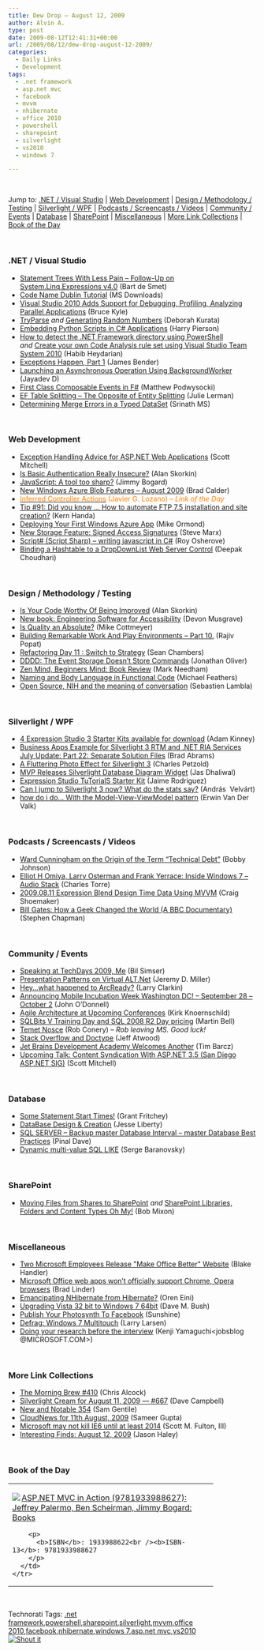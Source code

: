 ```yaml
---
title: Dew Drop – August 12, 2009
author: Alvin A.
type: post
date: 2009-08-12T12:41:31+00:00
url: /2009/08/12/dew-drop-august-12-2009/
categories:
  - Daily Links
  - Development
tags:
  - .net framework
  - asp.net mvc
  - facebook
  - mvvm
  - nhibernate
  - office 2010
  - powershell
  - sharepoint
  - silverlight
  - vs2010
  - windows 7

---
```

&#160;

Jump to: [.NET / Visual Studio][1] | [Web Development][2] | [Design / Methodology / Testing][3] | [Silverlight / WPF][4] | [Podcasts / Screencasts / Videos][5] | [Community / Events][6] | [Database][7] | [SharePoint][8] | [Miscellaneous][9] | [More Link Collections][10] | [Book of the Day][11] 

&#160;

### <a name="dotnet"></a>.NET / Visual Studio

  * [Statement Trees With Less Pain – Follow-Up on System.Linq.Expressions v4.0][12] (Bart de Smet)
  * [Code Name Dublin Tutorial][13] (MS Downloads)
  * [Visual Studio 2010 Adds Support for Debugging, Profiling, Analyzing Parallel Applications][14] (Bruce Kyle)
  * [TryParse][15] _and_&#160;[Generating Random Numbers][16] (Deborah Kurata)
  * [Embedding Python Scripts in C# Applications][17] (Harry Pierson)
  * [How to detect the .NET Framework directory using PowerShell][18] _and_&#160;[Create your own Code Analysis rule set using Visual Studio Team System 2010][19] (Habib Heydarian)
  * [Exceptions Happen, Part 1][20] (James Bender)
  * [Launching an Asynchronous Operation Using BackgroundWorker][21] (Jayadev D)
  * [First Class Composable Events in F#][22] (Matthew Podwysocki)
  * [EF Table Splitting – The Opposite of Entity Splitting][23] (Julie Lerman)
  * [Determining Merge Errors in a Typed DataSet][24] (Srinath MS)

&#160;

### <a name="web"></a>Web Development

  * [Exception Handling Advice for ASP.NET Web Applications][25] (Scott Mitchell)
  * [Is Basic Authentication Really Insecure?][26] (Alan Skorkin)
  * [JavaScript: A tool too sharp?][27] (Jimmy Bogard)
  * [New Windows Azure Blob Features – August 2009][28] (Brad Calder)
  * [<font color="#ff8000">Inferred Controller Actions</font>][29] <font color="#ff8000">(Javier G. Lozano) <em>– Link of the Day</em></font>
  * [Tip #91: Did you know … How to automate FTP 7.5 installation and site creation?][30] (Kern Handa)
  * [Deploying Your First Windows Azure App][31] (Mike Ormond)
  * [New Storage Feature: Signed Access Signatures][32] (Steve Marx)
  * [Script# (Script Sharp) – writing javascript in C#][33] (Roy Osherove)
  * [Binding a Hashtable to a DropDownList Web Server Control][34] (Deepak Choudhari)

&#160;

### <a name="design"></a>Design / Methodology / Testing

  * [Is Your Code Worthy Of Being Improved][35] (Alan Skorkin)
  * [New book: Engineering Software for Accessibility][36] (Devon Musgrave)
  * [Is Quality an Absolute?][37] (Mike Cottmeyer)
  * [Building Remarkable Work And Play Environments &#8211; Part 10.][38] (Rajiv Popat)
  * [Refactoring Day 11 : Switch to Strategy][39] (Sean Chambers)
  * [DDDD: The Event Storage Doesn’t Store Commands][40] (Jonathan Oliver)
  * [Zen Mind, Beginners Mind: Book Review][41] (Mark Needham)
  * [Naming and Body Language in Functional Code][42] (Michael Feathers)
  * [Open Source, NIH and the meaning of conversation][43] (Sebastien Lambla)

&#160;

### <a name="silverlight"></a>Silverlight / WPF

  * [4 Expression Studio 3 Starter Kits available for download][44] (Adam Kinney)
  * [Business Apps Example for Silverlight 3 RTM and .NET RIA Services July Update: Part 22: Separate Solution Files][45] (Brad Abrams)
  * [A Fluttering Photo Effect for Silverlight 3][46] (Charles Petzold)
  * [MVP Releases Silverlight Database Diagram Widget][47] (Jas Dhaliwal)
  * [Expression Studio TuTorialS Starter Kit][48] (Jaime Rodriguez)
  * [Can I jump to Silverlight 3 now? What do the stats say?][49] (András&#160; Velvárt)
  * [how do i do… With the Model-View-ViewModel pattern][50] (Erwin Van Der Valk)

&#160;

### <a name="podcasts"></a>Podcasts / Screencasts / Videos

  * [Ward Cunningham on the Origin of the Term “Technical Debt”][51] (Bobby Johnson)
  * [Elliot H Omiya, Larry Osterman and Frank Yerrace: Inside Windows 7 &#8211; Audio Stack][52] (Charles Torre)
  * [2009.08.11 Expression Blend Design Time Data Using MVVM][53] (Craig Shoemaker)
  * [Bill Gates: How a Geek Changed the World (A BBC Documentary)][54] (Stephen Chapman)

&#160;

### <a name="events"></a>Community / Events

  * [Speaking at TechDays 2009, Me][55] (Bil Simser)
  * [Presentation Patterns on Virtual ALT.Net][56] (Jeremy D. Miller)
  * [Hey…what happened to ArcReady?][57] (Larry Clarkin)
  * [Announcing Mobile Incubation Week Washington DC! &#8211; September 28 &#8211; October 2][58] (John O’Donnell)
  * [Agile Architecture at Upcoming Conferences][59] (Kirk Knoernschild)
  * [SQLBits V Training Day and SQL 2008 R2 Day pricing][60] (Martin Bell)
  * [Temet Nosce][61] (Rob Conery) _– Rob leaving MS. Good luck!_
  * [Stack Overflow and Doctype][62] (Jeff Atwood)
  * [Jet Brains Development Academy Welcomes Another][63] (Tim Barcz)
  * [Upcoming Talk: Content Syndication With ASP.NET 3.5 (San Diego ASP.NET SIG)][64] (Scott Mitchell)

&#160;

### <a name="db"></a>Database

  * [Some Statement Start Times!][65] (Grant Fritchey)
  * [DataBase Design & Creation][66] (Jesse Liberty)
  * [SQL SERVER – Backup master Database Interval – master Database Best Practices][67] (Pinal Dave)
  * [Dynamic multi-value SQL LIKE][68] (Serge Baranovsky)

&#160;

### <a name="sp"></a>SharePoint

  * [Moving Files from Shares to SharePoint][69] _and_&#160;[SharePoint Libraries, Folders and Content Types Oh My!][70] (Bob Mixon)

&#160;

### <a name="misc"></a>Miscellaneous

  * [Two Microsoft Employees Release "Make Office Better" Website][71] (Blake Handler)
  * [Microsoft Office web apps won&#8217;t officially support Chrome, Opera browsers][72] (Brad Linder)
  * [Emancipating NHibernate from Hibernate?][73] (Oren Eini)
  * [Upgrading Vista 32 bit to Windows 7 64bit][74] (Dave M. Bush)
  * [Publish Your Photosynth To Facebook][75] (Sunshine)
  * [Defrag: Windows 7 Multitouch][76] (Larry Larsen)
  * [Doing your research before the interview][77] (Kenji Yamaguchi<jobsblog @MICROSOFT.COM>)

&#160;

### <a name="links"></a>More Link Collections

  * [The Morning Brew #410][78] (Chris Alcock)
  * [Silverlight Cream for August 11, 2009 &#8212; #667][79] (Dave Campbell)
  * [New and Notable 354][80] (Sam Gentile)
  * [CloudNews for 11th August, 2009][81] (Sameer Gupta)
  * [Microsoft may not kill IE6 until at least 2014][82] (Scott M. Fulton, III)
  * [Interesting Finds: August 12, 2009][83] (Jason Haley)

&#160;

### <a name="book"></a>Book of the Day

<div style="padding-bottom: 0px; margin: 0px; padding-left: 0px; padding-right: 0px; display: inline; float: none; padding-top: 0px" id="scid:7dc1bd33-94bd-46fd-a20b-0131235bcd47:cf818214-e106-45b4-8b48-40ae89f02160" class="wlWriterSmartContent">
  <table cellspacing="0" cellpadding="2" width="400" border="0" unselectable="on">
    <tr>
      <td valign="top" width="400">
        <p>
          <a title="ASP.NET MVC in Action (9781933988627): Jeffrey Palermo, Ben Scheirman, Jimmy Bogard: Books" href="http://www.amazon.com/exec/obidos/ASIN/1933988622/alvinashcraft-20"><img data-recalc-dims="1" decoding="async" src="https://i0.wp.com/images.amazon.com/images/P/1933988622.01.MZZZZZZZ.jpg?w=660" border="0" align="left" style="float:left" />ASP.NET MVC in Action (9781933988627): Jeffrey Palermo, Ben Scheirman, Jimmy Bogard: Books</a>
        </p>
        
        <p>
          <b>ISBN</b>: 1933988622<br /><b>ISBN-13</b>: 9781933988627
        </p>
      </td>
    </tr>
  </table>
</div>

<div style="padding-bottom: 0px; margin: 0px; padding-left: 0px; padding-right: 0px; display: inline; float: none; padding-top: 0px" id="scid:C16BAC14-9A3D-4c50-9394-FBFEF7A93539:c7ed0f48-2c5b-4997-bbf3-1c90a98f3100" class="wlWriterSmartContent">
  <!--dotnetkickit-->
</div>

&#160;

<div style="padding-bottom: 0px; margin: 0px; padding-left: 0px; padding-right: 0px; display: inline; float: none; padding-top: 0px" id="scid:0767317B-992E-4b12-91E0-4F059A8CECA8:b4ea4f59-2d23-4e65-9cf0-2ef631bbe6d0" class="wlWriterSmartContent">
  Technorati Tags: <a href="http://technorati.com/tags/.net+framework" rel="tag">.net framework</a>,<a href="http://technorati.com/tags/powershell" rel="tag">powershell</a>,<a href="http://technorati.com/tags/sharepoint" rel="tag">sharepoint</a>,<a href="http://technorati.com/tags/silverlight" rel="tag">silverlight</a>,<a href="http://technorati.com/tags/mvvm" rel="tag">mvvm</a>,<a href="http://technorati.com/tags/office+2010" rel="tag">office 2010</a>,<a href="http://technorati.com/tags/facebook" rel="tag">facebook</a>,<a href="http://technorati.com/tags/nhibernate" rel="tag">nhibernate</a>,<a href="http://technorati.com/tags/windows+7" rel="tag">windows 7</a>,<a href="http://technorati.com/tags/asp.net+mvc" rel="tag">asp.net mvc</a>,<a href="http://technorati.com/tags/vs2010" rel="tag">vs2010</a>
</div>

<div class="wlWriterHeaderFooter" style="margin:0px; padding:0px 0px 0px 0px;">
  <div class="shoutIt">
    <a rev="vote-for" href="http://dotnetshoutout.com/Submit?url=http%3a%2f%2fwww.alvinashcraft.com%2f2009%2f08%2f12%2fdew-drop-august-12-2009%2f&title=Dew+Drop+-+August+12%2c+2009"><img decoding="async" alt="Shout it" src="http://dotnetshoutout.com/image.axd?url=https://morningdew-bpc6g3a0fgaxdxcu.eastus2-01.azurewebsites.net/2009/08/12/dew-drop-august-12-2009/" style="border:0px" /></a>
  </div>
</div>

 [1]: https://morningdew-bpc6g3a0fgaxdxcu.eastus2-01.azurewebsites.net/#dotnet
 [2]: https://morningdew-bpc6g3a0fgaxdxcu.eastus2-01.azurewebsites.net/#web
 [3]: https://morningdew-bpc6g3a0fgaxdxcu.eastus2-01.azurewebsites.net/#design
 [4]: https://morningdew-bpc6g3a0fgaxdxcu.eastus2-01.azurewebsites.net/#silverlight
 [5]: https://morningdew-bpc6g3a0fgaxdxcu.eastus2-01.azurewebsites.net/#podcasts
 [6]: https://morningdew-bpc6g3a0fgaxdxcu.eastus2-01.azurewebsites.net/#events
 [7]: https://morningdew-bpc6g3a0fgaxdxcu.eastus2-01.azurewebsites.net/#db
 [8]: https://morningdew-bpc6g3a0fgaxdxcu.eastus2-01.azurewebsites.net/#sp
 [9]: https://morningdew-bpc6g3a0fgaxdxcu.eastus2-01.azurewebsites.net/#misc
 [10]: https://morningdew-bpc6g3a0fgaxdxcu.eastus2-01.azurewebsites.net/#links
 [11]: https://morningdew-bpc6g3a0fgaxdxcu.eastus2-01.azurewebsites.net/#book
 [12]: http://community.bartdesmet.net/blogs/bart/archive/2009/08/11/statement-trees-with-less-pain-follow-up-on-system-linq-expressions-v4-0.aspx
 [13]: http://feedproxy.google.com/~r/MicrosoftDownloadCenter/~3/HuHnrLEU33w/details.aspx
 [14]: http://blogs.msdn.com/usisvde/archive/2009/08/11/visual-studio-2010-adds-support-for-debugging-profiling-analyzing-parallel-applications.aspx
 [15]: http://msmvps.com/blogs/deborahk/archive/2009/08/11/tryparse.aspx
 [16]: http://msmvps.com/blogs/deborahk/archive/2009/08/11/generating-random-numbers.aspx
 [17]: http://feedproxy.google.com/~r/Devhawk/~3/oiam_DF5Guo/Embedding+Python+Scripts+In+C+Applications.aspx
 [18]: http://blogs.msdn.com/habibh/archive/2009/08/11/how-to-detect-the-net-framework-directory-using-powershell.aspx
 [19]: http://blogs.msdn.com/habibh/archive/2009/08/12/create-your-own-code-analysis-rule-set-using-visual-studio-team-system-2010.aspx
 [20]: http://jamescbender.com/bendersblog/archive/2009/08/11/exceptions-happen-part-1.aspx
 [21]: http://www.devx.com/tips/Tip/42375?trk=DXRSS_DOTNET
 [22]: http://feedproxy.google.com/~r/MatthewPodwysockisBlog/~3/wHSvdtctf6k/first-class-composable-events-in-f.aspx
 [23]: http://thedatafarm.com/blog/data-access/ef-table-splitting-ndash-the-opposite-of-entity-splitting/
 [24]: http://www.devx.com/tips/Tip/42376?trk=DXRSS_DOTNET
 [25]: http://www.4guysfromrolla.com/articles/081209-1.aspx
 [26]: http://www.skorks.com/2009/08/is-basic-authentication-really-insecure/
 [27]: http://feedproxy.google.com/~r/LosTechies/~3/z2JChcU6J_Y/javascript-a-tool-too-sharp.aspx
 [28]: http://blogs.msdn.com/windowsazure/archive/2009/08/11/new-windows-azure-blob-features-august-2009.aspx
 [29]: http://feedproxy.google.com/~r/lozanotek/~3/XadSus94C90/Inferred_Controller_Actions.aspx
 [30]: http://blogs.msdn.com/webdevelopertips/archive/2009/08/11/tip-91-did-you-know-how-to-automate-ftp-7-5-installation-and-site-creation.aspx
 [31]: http://feedproxy.google.com/~r/mikeormond/~3/8QJmxu2PMII/deploying-your-first-windows-azure-app.aspx
 [32]: http://blog.smarx.com/posts/new-storage-feature-signed-access-signatures
 [33]: http://feedproxy.google.com/~r/Iserializable/~3/F8mBJ-xx1WE/script-script-sharp-solving-the-javascript-overload-problem.aspx
 [34]: http://www.devx.com/tips/Tip/42374?trk=DXRSS_DOTNET
 [35]: http://www.skorks.com/2009/08/is-your-code-wthy-of-being-improvedor/
 [36]: http://blogs.msdn.com/microsoft_press/archive/2009/08/11/new-book-engineering-software-for-accessibility.aspx
 [37]: http://feedproxy.google.com/~r/LeadingAgile/~3/7l5R1dFlXwE/is-quality-absolute.html
 [38]: http://www.thousandtyone.com/blog/BuildingRemarkableWorkAndPlayEnvironmentsPart10.aspx
 [39]: http://feedproxy.google.com/~r/LosTechies/~3/X70lwpuLlxQ/refactoring-day-11-switch-to-strategy.aspx
 [40]: http://jonathan-oliver.blogspot.com/2009/08/dddd-event-storage-doesnt-store.html
 [41]: http://feedproxy.google.com/~r/MarkNeedham/~3/PGZ4OgDy3CQ/
 [42]: http://blog.objectmentor.com/articles/2009/08/11/naming-and-body-language-in-functional-code
 [43]: http://feedproxy.google.com/~r/SerialSeb/~3/mf7wDi_47Rk/open-source-nih-and-meaning-of.html
 [44]: http://feedproxy.google.com/~r/AdamKinney/~3/zvM0rOB2ScM/4-Expression-Studio-3-Starter-Kits-available-for-download
 [45]: http://blogs.msdn.com/brada/archive/2009/08/11/business-apps-example-for-silverlight-3-rtm-and-net-ria-services-july-update-part-22-separate-solution-files.aspx
 [46]: http://www.charlespetzold.com/blog/2009/08/A-Fluttering-Photo-Effect-for-Silverlight-3.html
 [47]: http://blogs.msdn.com/mvpawardprogram/archive/2009/08/11/mvp-releases-silverlight-database-diagram-widget.aspx
 [48]: http://blogs.msdn.com/jaimer/archive/2009/08/11/expression-studio-tutorials-starter-kit.aspx
 [49]: http://dotneteers.net/blogs/vbandi/archive/2009/08/11/can-i-jump-to-silverlight-3-now-what-do-the-stats-say.aspx
 [50]: http://blogs.msdn.com/erwinvandervalk/archive/2009/08/12/how-do-i-do-with-the-model-view-viewmodel-pattern.aspx
 [51]: http://feedproxy.google.com/~r/IAmNotMyself/~3/AN_6nRQzCJ8/WardCunninghamOnTheOriginOfTheTermLdquoTechnicalDebtrdquo.aspx
 [52]: http://channel9.msdn.com/shows/Going+Deep/Elliot-H-Omiya-Larry-Osterman-and-Frank-Yerrace-Inside-Windows-7-Audio-Stack/
 [53]: http://polymorphicpodcast.com/shows/blendmvvm/
 [54]: http://uxevangelist.blogspot.com/2009/08/bill-gates-how-geek-changed-world-bbc.html
 [55]: http://feedproxy.google.com/~r/sharepointmvpblogs/~3/XkVHm6fDyj8/speaking-at-techdays-2009-me.aspx
 [56]: http://codebetter.com/blogs/jeremy.miller/archive/2009/08/12/presentation-patterns-on-virtual-alt-net.aspx
 [57]: http://feedproxy.google.com/~r/LarryClarkin/~3/5HHXdcqs0Tc/HeywhatHappenedToArcReady.aspx
 [58]: http://blogs.msdn.com/usisvde/archive/2009/08/11/announcing-mobile-incubation-week-washington-dc-september-28-october-2.aspx
 [59]: http://techdistrict.kirkk.com/2009/08/11/agile-architecture-at-upcoming-conferences/
 [60]: http://sqlblogcasts.com/blogs/martinbell/archive/2009/08/12/SQLBits-training-and-SQL-2008-R2-day-pricing.aspx
 [61]: http://feedproxy.google.com/~r/wekeroad/EeKc/~3/wuiRgGHkDig/
 [62]: http://blog.stackoverflow.com/2009/08/stack-overflow-and-doctype/
 [63]: http://feedproxy.google.com/~r/Devlicious/~3/uf_7Hc3qltk/jet-brains-development-academy-welcomes-another.aspx
 [64]: http://feedproxy.google.com/~r/ScottOnWriting/~3/gRIsCharMtQ/13914.aspx
 [65]: http://www.sqlservercentral.com/blogs/scarydba/archive/2009/08/11/some-statement-start-times_2100_.aspx
 [66]: http://feedproxy.google.com/~r/JesseLiberty-SilverlightGeek/~3/0DoGpbeZ2lQ/database-design-amp-creation.aspx
 [67]: http://blog.sqlauthority.com/2009/08/12/sql-server-backup-master-database-interval-master-database-best-practices/
 [68]: http://feedproxy.google.com/~r/SergeB/~3/kvKuhN4kc28/post.aspx
 [69]: http://feedproxy.google.com/~r/sharepointmvpblogs/~3/w9YZJM0JIXs/
 [70]: http://feedproxy.google.com/~r/sharepointmvpblogs/~3/YGbbQVjAVL0/
 [71]: http://bhandler.spaces.live.com/Blog/cns!70F64BC910C9F7F3!5833.entry
 [72]: http://www.pheedcontent.com/click.phdo?i=dabea653fd5ef33817c6648538ba8110
 [73]: http://feedproxy.google.com/~r/AyendeRahien/~3/z0yTwM0fPFE/emancipating-nhibernate-from-hibernate.aspx
 [74]: http://blog.dmbcllc.com/2009/08/11/upgrading-vista-32-bit-to-windows-7-64bit/
 [75]: http://feedproxy.google.com/~r/liveside/~3/s0nyQssJrHo/publish-your-photosynth-to-facebook.aspx
 [76]: http://channel9.msdn.com/posts/LarryLarsen/Defrag-Windows-7-Multitouch/
 [77]: http://microsoftjobsblog.com/blog/researchbeforeinterview/
 [78]: http://feedproxy.google.com/~r/ReflectivePerspective/~3/OpwtJDgrJ9I/
 [79]: http://geekswithblogs.net/WynApseTechnicalMusings/archive/2009/08/11/134029.aspx
 [80]: http://feedproxy.google.com/~r/SamGentile/~3/47xBSbF5wXc/
 [81]: http://feedproxy.google.com/~r/CloudAve/~3/KXG4ytEoMUw/cloudnews-for-11th-august-2009
 [82]: http://feeds.betanews.com/~r/bn/~3/C5IXkxu4Iy0/1250003327
 [83]: http://jasonhaley.com/blog/post.aspx?id=494abca6-898a-4929-ade7-92f9e937a0a8